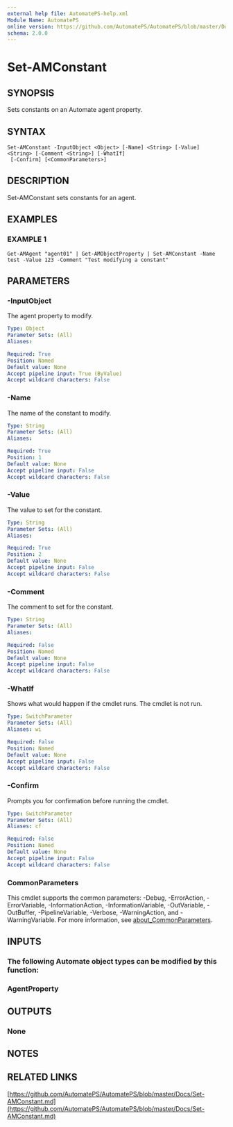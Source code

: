 ```yaml
---
external help file: AutomatePS-help.xml
Module Name: AutomatePS
online version: https://github.com/AutomatePS/AutomatePS/blob/master/Docs/Set-AMConstant.md
schema: 2.0.0
---
```


# Set-AMConstant

## SYNOPSIS
Sets constants on an Automate agent property.

## SYNTAX

```
Set-AMConstant -InputObject <Object> [-Name] <String> [-Value] <String> [-Comment <String>] [-WhatIf]
 [-Confirm] [<CommonParameters>]
```

## DESCRIPTION
Set-AMConstant sets constants for an agent.

## EXAMPLES

### EXAMPLE 1
```
Get-AMAgent "agent01" | Get-AMObjectProperty | Set-AMConstant -Name test -Value 123 -Comment "Test modifying a constant"
```

## PARAMETERS

### -InputObject
The agent property to modify.

```yaml
Type: Object
Parameter Sets: (All)
Aliases:

Required: True
Position: Named
Default value: None
Accept pipeline input: True (ByValue)
Accept wildcard characters: False
```

### -Name
The name of the constant to modify.

```yaml
Type: String
Parameter Sets: (All)
Aliases:

Required: True
Position: 1
Default value: None
Accept pipeline input: False
Accept wildcard characters: False
```

### -Value
The value to set for the constant.

```yaml
Type: String
Parameter Sets: (All)
Aliases:

Required: True
Position: 2
Default value: None
Accept pipeline input: False
Accept wildcard characters: False
```

### -Comment
The comment to set for the constant.

```yaml
Type: String
Parameter Sets: (All)
Aliases:

Required: False
Position: Named
Default value: None
Accept pipeline input: False
Accept wildcard characters: False
```

### -WhatIf
Shows what would happen if the cmdlet runs.
The cmdlet is not run.

```yaml
Type: SwitchParameter
Parameter Sets: (All)
Aliases: wi

Required: False
Position: Named
Default value: None
Accept pipeline input: False
Accept wildcard characters: False
```

### -Confirm
Prompts you for confirmation before running the cmdlet.

```yaml
Type: SwitchParameter
Parameter Sets: (All)
Aliases: cf

Required: False
Position: Named
Default value: None
Accept pipeline input: False
Accept wildcard characters: False
```

### CommonParameters
This cmdlet supports the common parameters: -Debug, -ErrorAction, -ErrorVariable, -InformationAction, -InformationVariable, -OutVariable, -OutBuffer, -PipelineVariable, -Verbose, -WarningAction, and -WarningVariable. For more information, see [about_CommonParameters](http://go.microsoft.com/fwlink/?LinkID=113216).

## INPUTS

### The following Automate object types can be modified by this function:
### AgentProperty
## OUTPUTS

### None
## NOTES

## RELATED LINKS

[https://github.com/AutomatePS/AutomatePS/blob/master/Docs/Set-AMConstant.md](https://github.com/AutomatePS/AutomatePS/blob/master/Docs/Set-AMConstant.md)

